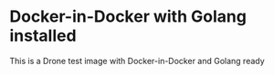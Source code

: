 # Docker-in-Docker with Golang installed

This is a Drone test image with Docker-in-Docker and Golang ready
